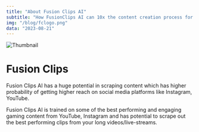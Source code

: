 ```yaml
---
title: "About Fusion Clips AI"
subtitle: "How FusionClips AI can 10x the content creation process for gamers."
img: "/blog/fclogo.png"
data: "2023-08-21"
---
```


![Thumbnail](/blog/fclogo.png)
# Fusion Clips
Fusion Clips AI has a huge potential in scraping content which has higher probability of getting higher reach on social media platforms like Instagram, YouTube.

Fusion Clips AI is trained on some of the best performing and engaging gaming content from YouTube, Instagram and has potential to scrape out the best performing clips from your long videos/live-streams.